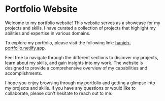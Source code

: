 # Portfolio Website

Welcome to my portfolio website! This website serves as a showcase for my projects and skills. I have curated a collection of projects that highlight my abilities and expertise in various domains. 

To explore my portfolio, please visit the following link: [hanieh-portfolio.netlify.app](https://hanieh-portfolio.netlify.app/). 

Feel free to navigate through the different sections to discover my projects, learn about my skills, and gain insights into my work. The website is designed to provide a comprehensive overview of my capabilities and accomplishments. 

I hope you enjoy browsing through my portfolio and getting a glimpse into my projects and skills. If you have any questions or would like to collaborate, please don't hesitate to reach out to me.
